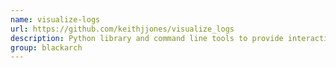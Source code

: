 ```yaml
---
name: visualize-logs
url: https://github.com/keithjjones/visualize_logs
description: Python library and command line tools to provide interactive log visualization. URL : https://github.com/keithjjones/visualize_logs Groups : blackarch blackarch-misc
group: blackarch
---
```

